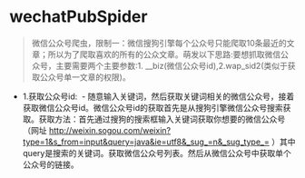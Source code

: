# wechatPubSpider
> 微信公众号爬虫，限制一：微信搜狗引擎每个公众号只能爬取10条最近的文章；所以为了爬取喜欢的所有的公众文章。萌发以下思路:要想抓取微信公众号，主要需要两个主要参数:1. __biz(微信公众号id),2.wap_sid2(类似于获取公众号单一文章的权限)。

- 1.获取公众号id:
  - 随意输入关键词，然后获取关键词相关的微信公众号，接着获取微信公众号id。微信公众号id的获取首先是从搜狗引擎微信公众号搜索获取。获取方法：首先通过搜狗的搜索框输入关键词获取你想要的微信公众号（网址 http://weixin.sogou.com/weixin?type=1&s_from=input&query=java&ie=utf8&_sug_=n&_sug_type_= ）其中query是搜索的关键词。获取微信公众号列表。然后从微信公众号中获取单个公众号的链接。
  
